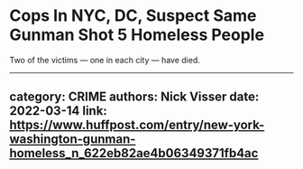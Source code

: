 # Cops In NYC, DC, Suspect Same Gunman Shot 5 Homeless People

Two of the victims — one in each city — have died.

---
category: CRIME
authors: Nick Visser
date: 2022-03-14
link: https://www.huffpost.com/entry/new-york-washington-gunman-homeless_n_622eb82ae4b06349371fb4ac
---
